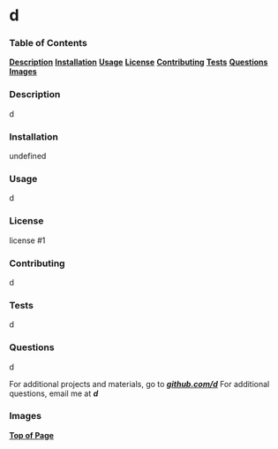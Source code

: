 # d 
### Table of Contents 
[**Description**](#Description)    [**Installation**](#Installation)   [**Usage**](#Usage)    [**License**](#License)    [**Contributing**](#Contributing)    [**Tests**](#Tests)   [**Questions**](#Questions)    [**Images**](#Images) 
### Description 
 d 
### Installation 
 undefined 
### Usage 
 d 
### License 
 license #1 
### Contributing 
 d 
### Tests 
 d 
### Questions 
 d 

For additional projects and materials, go to ***[github.com/d](https://github.com/d)*** 
For additional questions, email me at ***d*** 
### Images 
[**Top of Page**](#Table%20of%20Contents) 
